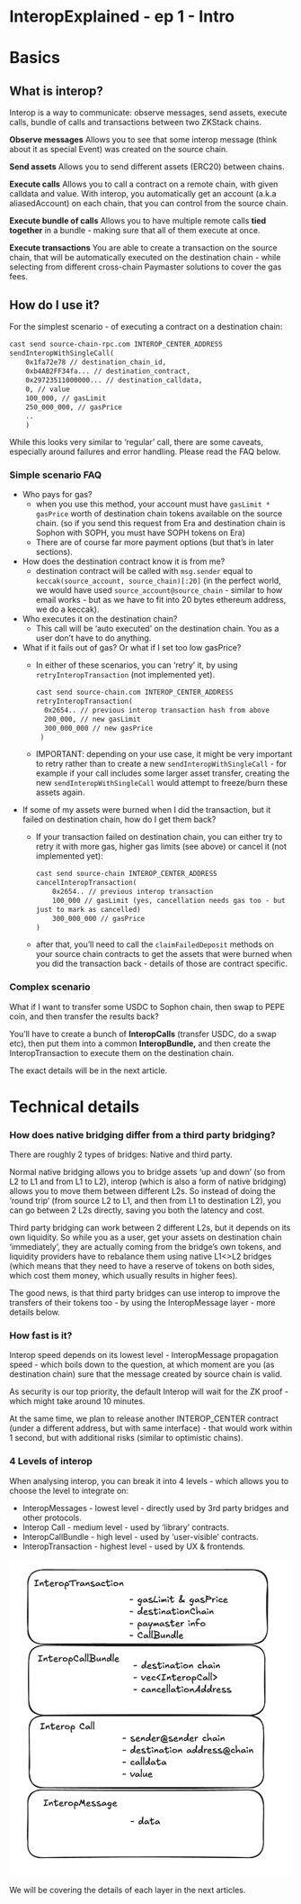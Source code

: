 # InteropExplained - ep 1 - Intro

# Basics

## What is interop?

Interop is a way to communicate: observe messages, send assets, execute calls,  bundle of calls and transactions between two ZKStack chains.

**Observe messages**
Allows you to see that some interop message (think about it as special Event) was created on the source chain.

**Send assets**
Allows you to send different assets (ERC20) between chains.

**Execute calls**
Allows you to call a contract on a remote chain, with given calldata and value. With interop, you automatically get an account (a.k.a aliasedAccount) on each chain, that you can control from the source chain.

**Execute bundle of calls**
Allows you to have multiple remote calls **tied together** in a bundle - making sure that all of them execute at once.

**Execute transactions**
You are able to create a transaction on the source chain, that will be automatically executed on the destination chain - while selecting from different cross-chain Paymaster solutions to cover the gas fees.

## How do I use it?

For the simplest scenario - of executing a contract on a destination chain:

```solidity
cast send source-chain-rpc.com INTEROP_CENTER_ADDRESS sendInteropWithSingleCall(
	0x1fa72e78 // destination_chain_id,
	0xb4AB2FF34fa... // destination_contract,
	0x29723511000000... // destination_calldata,
	0, // value
	100_000, // gasLimit
	250_000_000, // gasPrice
    ..
	)
```

While this looks very similar to ‘regular’ call, there are some caveats, especially around failures and error handling. Please read the FAQ below.

### Simple scenario FAQ

- Who pays for gas?
    - when you use this method, your account must have `gasLimit * gasPrice`  worth of destination chain tokens available on the source chain. (so if you send this request from Era and destination chain is Sophon with SOPH, you must have SOPH tokens on Era)
    - There are of course far more payment options (but that’s in later sections).
- How does the destination contract know it is from me?
    - destination contract will be called with `msg.sender` equal to `keccak(source_account, source_chain)[:20]`  (in the perfect world, we would have used `source_account@source_chain` - similar to how email works - but as we have to fit into 20 bytes ethereum address, we do a keccak).
- Who executes it on the destination chain?
    - This call will be ‘auto executed’ on the destination chain. You as a user don’t have to do anything.
- What if it fails out of gas? Or what if I set too low gasPrice?
    - In either of these scenarios, you can ‘retry’ it, by using `retryInteropTransaction` (not implemented yet).
        
        ```solidity
        cast send source-chain.com INTEROP_CENTER_ADDRESS retryInteropTransaction(
          0x2654.. // previous interop transaction hash from above
          200_000, // new gasLimit
          300_000_000 // new gasPrice
         )
        ```
        
    - IMPORTANT: depending on your use case, it might be very important to retry rather than to create a new `sendInteropWithSingleCall` - for example if your call includes some larger asset transfer, creating the new `sendInteropWithSingleCall` would attempt to freeze/burn these assets again.
- If some of my assets were burned when I did the transaction, but it failed on destination chain, how do I get them back?
    - If your transaction failed on destination chain, you can either try to retry it with more gas, higher gas limits (see above) or cancel it (not implemented yet):
        
        ```solidity
        cast send source-chain INTEROP_CENTER_ADDRESS cancelInteropTransaction(
        	0x2654.. // previous interop transaction
        	100_000 // gasLimit (yes, cancellation needs gas too - but just to mark as cancelled)
        	300_000_000 // gasPrice
        )
        ```
        
    - after that, you’ll need to call the `claimFailedDeposit` methods on your source chain contracts to get the assets that were burned when you did the transaction back - details of those are contract specific.

### Complex scenario

What if I want to transfer some USDC to Sophon chain, then swap to PEPE coin, and then transfer the results back?

You’ll have to create a bunch of **InteropCalls** (transfer USDC, do a swap etc), then put them into a common **InteropBundle,** and then create the InteropTransaction to execute them on the destination chain.

The exact details will be in the next article.

# Technical details

### How does native bridging differ from a third party bridging?

There are roughly 2 types of bridges: Native and third party.

Normal native bridging allows you to bridge assets ‘up and down’ (so from L2 to L1 and from L1 to L2), interop (which is also a form of native bridging) allows you to move them between different L2s. So instead of doing the ‘round trip’ (from source L2 to L1, and then from L1 to destination L2), you can go between 2 L2s directly, saving you both the latency and cost.

Third party bridging can work between 2 different L2s, but it depends on its own liquidity. So while you as a user, get your assets on destination chain ‘immediately’, they are actually coming from the bridge’s own tokens, and liquidity providers have to rebalance them using native L1<>L2 bridges (which means that they need to have a reserve of tokens on both sides, which cost them money, which usually results in higher fees).

The good news, is that third party bridges can use interop to improve the transfers of their tokens too - by using the InteropMessage layer - more details below.

### How fast is it?

Interop speed depends on its lowest level - InteropMessage propagation speed - which boils down to the question, at which moment are you (as destination chain) sure that the message created by source chain is valid.

As security is our top priority, the default Interop will wait for the ZK proof - which might take around 10 minutes. 

At the same time, we plan to release another INTEROP_CENTER contract (under a different address, but with same interface) - that would work within 1 second, but with additional risks (similar to optimistic chains).

### 4 Levels of interop

When analysing interop, you can break it into 4 levels - which allows you to choose the level to integrate on:

- InteropMessages - lowest level - directly used by 3rd party bridges and other protocols.
- Interop Call - medium level - used by ‘library’ contracts.
- InteropCallBundle - high level - used by ‘user-visible’ contracts.
- InteropTransaction - highest level - used by UX & frontends.

![image.png](./img/message_layers.png)

We will be covering the details of each layer in the next articles.